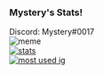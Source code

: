 ### Mystery's Stats!
Discord: Mystery#0017 <br>
![meme](https://komarev.com/ghpvc/?username=Mystery-Bot&style=flat-square&color=blueviolet) <br>
[![stats](https://github-readme-stats.vercel.app/api?username=Mystery-Bot&show_icons=true&theme=highcontrast)](https://github.com/Mystery/Mystery-Bot) <br>
[![most used ig](https://github-readme-stats.vercel.app/api/top-langs/?username=Mystery-Bot&layout=compact&theme=highcontrast&show_icons=true)](https://youtu.be/BREvUu4wI-4)
<br>
